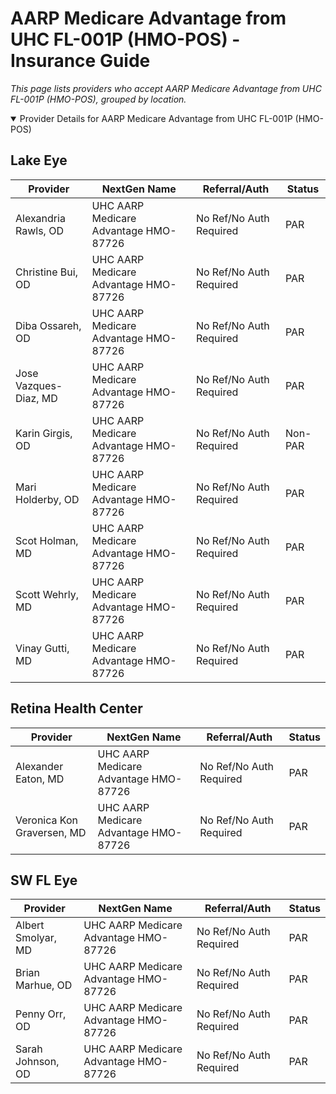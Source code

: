 # AARP Medicare Advantage from UHC FL-001P (HMO-POS) - Insurance Guide

*This page lists providers who accept AARP Medicare Advantage from UHC FL-001P (HMO-POS), grouped by location.*

<details open><summary>Provider Details for AARP Medicare Advantage from UHC FL-001P (HMO-POS)</summary>

## Lake Eye 

| Provider | NextGen Name | Referral/Auth | Status |
|----------|-------------|--------------|--------|
| Alexandria Rawls, OD | UHC AARP Medicare Advantage HMO-87726 | No Ref/No Auth Required | PAR |
| Christine Bui, OD | UHC AARP Medicare Advantage HMO-87726 | No Ref/No Auth Required | PAR |
| Diba Ossareh, OD | UHC AARP Medicare Advantage HMO-87726 | No Ref/No Auth Required | PAR |
| Jose Vazques-Diaz, MD | UHC AARP Medicare Advantage HMO-87726 | No Ref/No Auth Required | PAR |
| Karin Girgis, OD | UHC AARP Medicare Advantage HMO-87726 | No Ref/No Auth Required | Non-PAR |
| Mari Holderby, OD | UHC AARP Medicare Advantage HMO-87726 | No Ref/No Auth Required | PAR |
| Scot Holman, MD | UHC AARP Medicare Advantage HMO-87726 | No Ref/No Auth Required | PAR |
| Scott Wehrly, MD | UHC AARP Medicare Advantage HMO-87726 | No Ref/No Auth Required | PAR |
| Vinay Gutti, MD | UHC AARP Medicare Advantage HMO-87726 | No Ref/No Auth Required | PAR |

## Retina Health Center

| Provider | NextGen Name | Referral/Auth | Status |
|----------|-------------|--------------|--------|
| Alexander Eaton, MD | UHC AARP Medicare Advantage HMO-87726 | No Ref/No Auth Required | PAR |
| Veronica Kon Graversen, MD | UHC AARP Medicare Advantage HMO-87726 | No Ref/No Auth Required | PAR |

## SW FL Eye

| Provider | NextGen Name | Referral/Auth | Status |
|----------|-------------|--------------|--------|
| Albert Smolyar, MD | UHC AARP Medicare Advantage HMO-87726 | No Ref/No Auth Required | PAR |
| Brian Marhue, OD | UHC AARP Medicare Advantage HMO-87726 | No Ref/No Auth Required | PAR |
| Penny Orr, OD | UHC AARP Medicare Advantage HMO-87726 | No Ref/No Auth Required | PAR |
| Sarah Johnson, OD | UHC AARP Medicare Advantage HMO-87726 | No Ref/No Auth Required | PAR |

</details>

